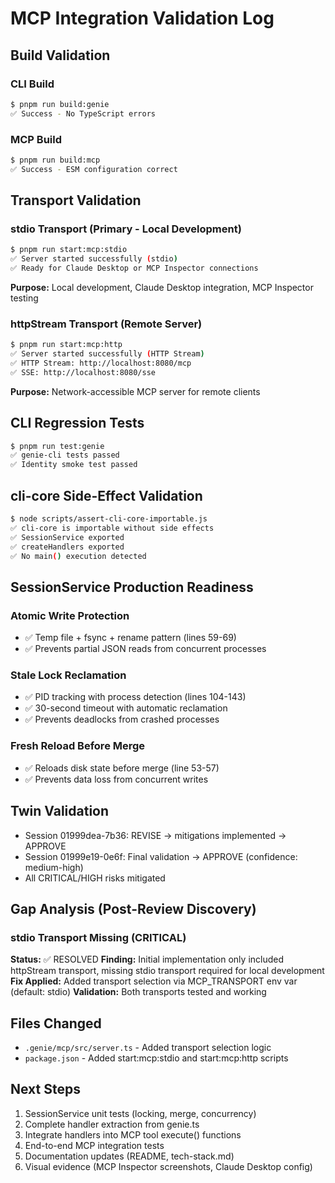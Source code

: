 # MCP Integration Validation Log

## Build Validation

### CLI Build
```bash
$ pnpm run build:genie
✅ Success - No TypeScript errors
```

### MCP Build
```bash
$ pnpm run build:mcp
✅ Success - ESM configuration correct
```

## Transport Validation

### stdio Transport (Primary - Local Development)
```bash
$ pnpm run start:mcp:stdio
✅ Server started successfully (stdio)
✅ Ready for Claude Desktop or MCP Inspector connections
```

**Purpose:** Local development, Claude Desktop integration, MCP Inspector testing

### httpStream Transport (Remote Server)
```bash
$ pnpm run start:mcp:http
✅ Server started successfully (HTTP Stream)
✅ HTTP Stream: http://localhost:8080/mcp
✅ SSE: http://localhost:8080/sse
```

**Purpose:** Network-accessible MCP server for remote clients

## CLI Regression Tests
```bash
$ pnpm run test:genie
✅ genie-cli tests passed
✅ Identity smoke test passed
```

## cli-core Side-Effect Validation
```bash
$ node scripts/assert-cli-core-importable.js
✅ cli-core is importable without side effects
✅ SessionService exported
✅ createHandlers exported
✅ No main() execution detected
```

## SessionService Production Readiness

### Atomic Write Protection
- ✅ Temp file + fsync + rename pattern (lines 59-69)
- ✅ Prevents partial JSON reads from concurrent processes

### Stale Lock Reclamation
- ✅ PID tracking with process detection (lines 104-143)
- ✅ 30-second timeout with automatic reclamation
- ✅ Prevents deadlocks from crashed processes

### Fresh Reload Before Merge
- ✅ Reloads disk state before merge (line 53-57)
- ✅ Prevents data loss from concurrent writes

## Twin Validation
- Session 01999dea-7b36: REVISE → mitigations implemented → APPROVE
- Session 01999e19-0e6f: Final validation → APPROVE (confidence: medium-high)
- All CRITICAL/HIGH risks mitigated

## Gap Analysis (Post-Review Discovery)

### stdio Transport Missing (CRITICAL)
**Status:** ✅ RESOLVED
**Finding:** Initial implementation only included httpStream transport, missing stdio transport required for local development
**Fix Applied:** Added transport selection via MCP_TRANSPORT env var (default: stdio)
**Validation:** Both transports tested and working

## Files Changed
- `.genie/mcp/src/server.ts` - Added transport selection logic
- `package.json` - Added start:mcp:stdio and start:mcp:http scripts

## Next Steps
1. SessionService unit tests (locking, merge, concurrency)
2. Complete handler extraction from genie.ts
3. Integrate handlers into MCP tool execute() functions
4. End-to-end MCP integration tests
5. Documentation updates (README, tech-stack.md)
6. Visual evidence (MCP Inspector screenshots, Claude Desktop config)
